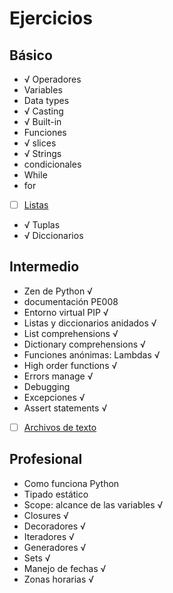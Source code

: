 # Ejercicios 

## Básico
- √ Operadores 
- Variables
- Data types
- √ Casting 
- √ Built-in 
- Funciones
- √ slices 
- √ Strings 
- condicionales
- While
- for
- [ ] [Listas](https://github.com/r3card0/Resume-of-Python-courses/blob/main/topics/listas.md)
- √ Tuplas 
- √ Diccionarios 

## Intermedio

- Zen de Python √
- documentación PE008
- Entorno virtual PIP √
- Listas y diccionarios anidados √
- List comprehensions √
- Dictionary comprehensions √
- Funciones anónimas: Lambdas √
- High order functions √
- Errors manage √
- Debugging
- Excepciones √
- Assert statements √
- [ ] [Archivos de texto](https://github.com/r3card0/Resume-of-Python-courses/blob/main/topics/listas.md#manejo-de-archivos-de-texto-)

## Profesional

- Como funciona Python
- Tipado estático
- Scope: alcance de las variables √
- Closures √
- Decoradores √
- Iteradores √
- Generadores √ 
- Sets √
- Manejo de fechas √
- Zonas horarias √